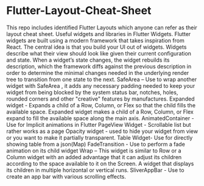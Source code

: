 # Flutter-Layout-Cheat-Sheet
This repo includes identified Flutter Layouts which anyone can refer as their layout cheat sheet.
Useful widgets and libraries in Flutter
Widgets.
Flutter widgets are built using a modern framework that takes inspiration from React. The central idea is that you build your UI out of widgets. Widgets describe what their view should look like given their current configuration and state. When a widget’s state changes, the widget rebuilds its description, which the framework diffs against the previous description in order to determine the minimal changes needed in the underlying render tree to transition from one state to the next.
SafeArea – Use to wrap another widget with SafeArea , it adds any necessary padding needed to keep your widget from being blocked by the system status bar, notches, holes, rounded corners and other "creative" features by manufactures.
Expanded widget - Expands a child of a Row, Column, or Flex so that the child fills the available space. Expanded widget makes a child of a Row, Column, or Flex expand to fill the available space along the main axis.
AnimatedContainer - Use for Implicit animations in Flutter
 PageView Widget - Scrollable list but rather works as a page
Opacity widget - used to hide your widget from view or you want to make it partially transparent.
Table Widget- Use for directly showing table from a json(Map)
 FadeTransition - Use to perform a fade animation on its child widget
Wrap – This widget is similar to Row or a Column widget with an added advantage that it can adjust its children according to the space available to it on the Screen. A widget that displays its children in multiple horizontal or vertical runs.
SliverAppBar - Use to create an app bar with various scrolling effects.
